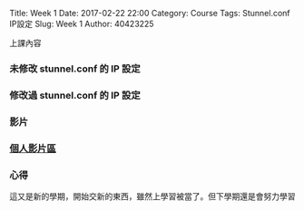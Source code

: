 Title: Week 1
Date: 2017-02-22 22:00
Category: Course
Tags: Stunnel.conf IP設定
Slug: Week 1
Author: 40423225


上課內容

<!-- PELICAN_END_SUMMARY -->


<h3>未修改 stunnel.conf 的 IP 設定</h3>




<h3>修改過 stunnel.conf 的 IP 設定</h3>




<h3>影片</h3>




<h3><a href="https://vimeo.com/user60053503">個人影片區</a></h3>




<h3>心得</h3>
<p>這又是新的學期，開始交新的東西，雖然上學習被當了。但下學期還是會努力學習<p>